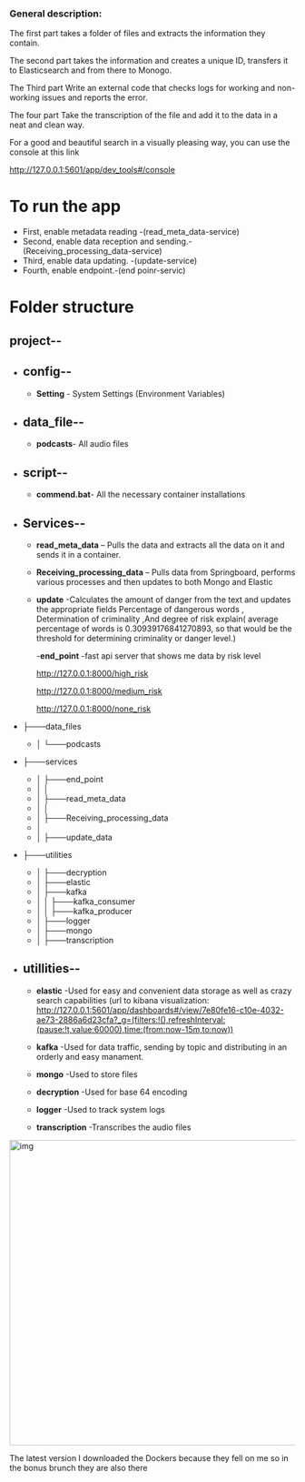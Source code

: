   ### General description:

 The first part takes a folder of files and extracts the information they contain.

The second part takes the information and creates a unique ID, transfers it to Elasticsearch and from there to Monogo.

The Third part Write an external code that checks logs for working and non-working issues and reports the error.

The four part Take the transcription of the file and add it to the data in a neat and clean way.

For a good and beautiful search in a visually pleasing way, you can use the console at this link 

http://127.0.0.1:5601/app/dev_tools#/console


# To run the app

- First, enable metadata reading -(read_meta_data-service)
- Second, enable data reception and sending.-(Receiving_processing_data-service)
- Third, enable data updating. -(update-service)
- Fourth, enable endpoint.-(end poinr-servic)




# Folder structure

## project--
- ## config--
     -  **Setting** - System Settings (Environment Variables)
  
- ## data_file--
     -   **podcasts**- All audio files
  
- ## script--
     - **commend.bat**- All the necessary container installations 

- ## Services--
   -  **read_meta_data** – Pulls the data and extracts all the data on it and sends it in a container.
     
   -  **Receiving_processing_data** – Pulls data from Springboard, performs various processes and then updates to both Mongo and Elastic
      
   -  **update** -Calculates the amount of danger from the text and updates the appropriate fields 
                  Percentage of dangerous words , Determination of criminality ,And degree of risk
                 explain( average percentage of words is 0.30939176841270893, so that would be the threshold for determining criminality or danger level.)
      
      -**end_point** -fast api server that shows me data by risk level
      
      http://127.0.0.1:8000/high_risk
      
      http://127.0.0.1:8000/medium_risk

      http://127.0.0.1:8000/none_risk
- ├───data_files
   - │   └───podcasts
  
- ├───services
   - │   ├───end_point
    - │   │   
    - │   ├───read_meta_data
    - │   │   
    - │   ├───Receiving_processing_data
    - │   
    - │   ├───update_data

- ├───utilities
   - │   ├───decryption
   - │   ├───elastic
   - │   ├───kafka
   - │   │   ├───kafka_consumer
   - │   │   ├───kafka_producer
   - │   ├───logger
   - │   ├───mongo
   - │   ├───transcription


                      

        
    
                 
                  
                   
 - ## utillities--  
     - **elastic** -Used for easy and convenient data storage as well as crazy search capabilities
         (url to kibana visualization:
       http://127.0.0.1:5601/app/dashboards#/view/7e80fe16-c10e-4032-ae73-2886a6d23cfa?_g=(filters:!(),refreshInterval:(pause:!t,value:60000),time:(from:now-15m,to:now))

     - **kafka** -Used for data traffic, sending by topic and distributing in an orderly and easy manament.
       
  
     - **mongo** -Used to store files
       
     - **decryption** -Used for base 64 encoding
  
     - **logger** -Used to track system logs

     - **transcription** -Transcribes the audio files
  
       


     
<img width="860" height="537" alt="img" src="https://github.com/user-attachments/assets/37421db9-4077-4e38-9f37-a79f77a8a724" />



The latest version I downloaded the Dockers because they fell on me so in the bonus brunch they are also there






